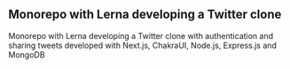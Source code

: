 ## Monorepo with Lerna developing a Twitter clone

Monorepo with Lerna developing a Twitter clone with authentication and sharing tweets developed with Next.js, ChakraUI, Node.js, Express.js and MongoDB
